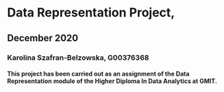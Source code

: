 # Data Representation Project, 
## December 2020
### Karolina Szafran-Belzowska, G00376368

#### This project has been carried out as an assignment of the Data Representation module of the Higher Diploma In Data Analytics at GMIT.
